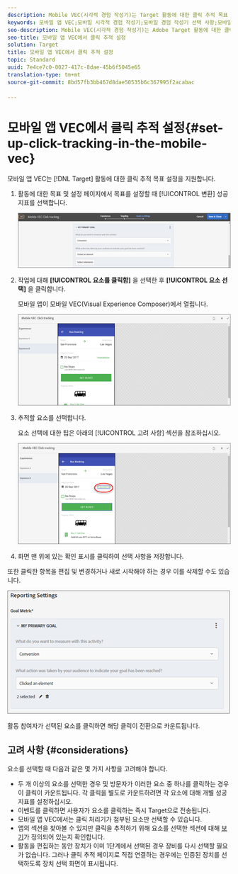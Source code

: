 ```yaml
---
description: Mobile VEC(시각적 경험 작성기)는 Target 활동에 대한 클릭 추적 목표 설정을 지원합니다.
keywords: 모바일 앱 VEC;모바일 시각적 경험 작성기;모바일 경험 작성기 선택 사항;모바일 경험 선택 사항;target 보기;클릭;클릭 추적;추적
seo-description: Mobile VEC(시각적 경험 작성기)는 Adobe Target 활동에 대한 클릭 추적 목표 설정을 지원합니다.
seo-title: 모바일 앱 VEC에서 클릭 추적 설정
solution: Target
title: 모바일 앱 VEC에서 클릭 추적 설정
topic: Standard
uuid: 7e4ce7c0-0027-417c-8dae-45b6f5045e65
translation-type: tm+mt
source-git-commit: 8bd57fb3bb467d8dae50535b6c367995f2acabac

---
```



# 모바일 앱 VEC에서 클릭 추적 설정{#set-up-click-tracking-in-the-mobile-vec}

모바일 앱 VEC는 [!DNL Target] 활동에 대한 클릭 추적 목표 설정을 지원합니다.

1. 활동에 대한 목표 및 설정 페이지에서 목표를 설정할 때 [!UICONTROL 변환] 성공 지표를 선택합니다.

   ![](assets/mobile-vec-clicktrack1.png)

1. 작업에 대해 **[!UICONTROL 요소를 클릭함]** 을 선택한 후 **[!UICONTROL 요소 선택]** 을 클릭합니다.

   모바일 앱이 모바일 VEC(Visual Experience Composer)에서 열립니다.

   ![](assets/mobile-vec-clicktrack2.png)

1. 추적할 요소를 선택합니다.

   요소 선택에 대한 팁은 아래의 [!UICONTROL 고려 사항] 섹션을 참조하십시오.

   ![](assets/mobile-vec-clicktrack3.png)

1. 화면 맨 위에 있는 확인 표시를 클릭하여 선택 사항을 저장합니다.

또한 클릭한 항목을 편집 및 변경하거나 새로 시작해야 하는 경우 이를 삭제할 수도 있습니다.

![](assets/mobile-vec-clicktrack4.png)

활동 참여자가 선택된 요소를 클릭하면 해당 클릭이 전환으로 카운트됩니다.

## 고려 사항 {#considerations}

요소를 선택할 때 다음과 같은 몇 가지 사항을 고려해야 합니다.

* 두 개 이상의 요소를 선택한 경우 및 방문자가 이러한 요소 중 하나를 클릭하는 경우 이 클릭이 카운트됩니다. 각 클릭을 별도로 카운트하려면 각 요소에 대해 개별 성공 지표를 설정하십시오.
* 이벤트를 클릭하면 사용자가 요소를 클릭하는 즉시 Target으로 전송됩니다.
* 모바일 앱 VEC에서는 클릭 처리기가 첨부된 요소만 선택할 수 있습니다.
* 앱의 섹션을 찾아볼 수 있지만 클릭을 추적하기 위해 요소를 선택한 섹션에 대해 [ 보기](/help/c-target-mobile-app/c-mobile-visual-experience-composer/mobile-visual-experience-composer.md#target-views)가 정의되어 있는지 확인합니다.
* 활동을 편집하는 동안 장치가 이미 1단계에서 선택된 경우 장비를 다시 선택할 필요가 없습니다. 그러나 클릭 추적 페이지로 직접 연결하는 경우에는 인증된 장치를 선택하도록 장치 선택 화면이 표시됩니다.
